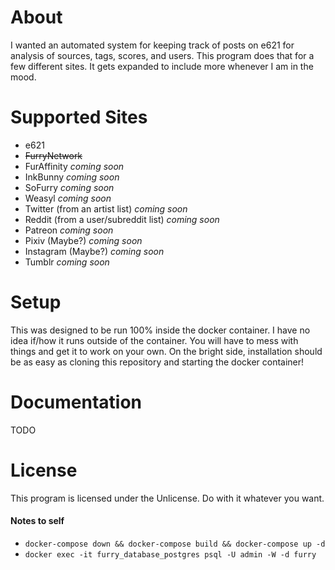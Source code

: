 # About

I wanted an automated system for keeping track of posts on e621 for analysis of sources, tags, scores, and users. This program does that for a few different sites. It gets expanded to include more whenever I am in the mood.

# Supported Sites
* e621
* ~~FurryNetwork~~
* FurAffinity *coming soon* 
* InkBunny *coming soon*
* SoFurry *coming soon*
* Weasyl *coming soon*
* Twitter (from an artist list) *coming soon*
* Reddit (from a user/subreddit list) *coming soon*
* Patreon *coming soon*
* Pixiv (Maybe?) *coming soon*
* Instagram (Maybe?) *coming soon*
* Tumblr *coming soon*

# Setup
This was designed to be run 100% inside the docker container. I have no idea if/how it runs outside of the container. You will have to mess with things and get it to work on your own. On the bright side, installation should be as easy as cloning this repository and starting the docker container!

# Documentation
TODO

# License
This program is licensed under the Unlicense. Do with it whatever you want.

#### Notes to self
* `docker-compose down && docker-compose build && docker-compose up -d`
* `docker exec -it furry_database_postgres psql -U admin -W -d furry`
